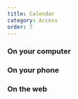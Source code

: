 ```yaml
---
title: Calendar
category: Access
order: 7
---
```


### On your computer

### On your phone

### On the web

